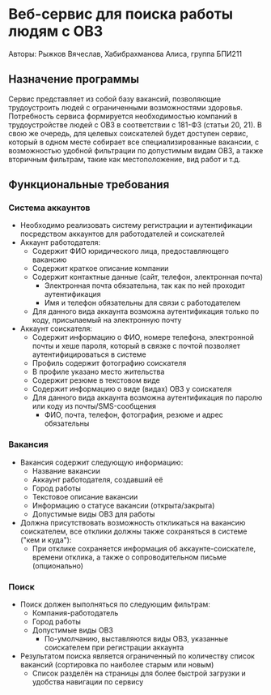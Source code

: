 # Веб-сервис для поиска работы людям с ОВЗ

Авторы: Рыжков Вячеслав, Хабибрахманова Алиса, группа БПИ211

## Назначение программы

Сервис представляет из собой базу вакансий, позволяющие трудоустроить людей с ограниченными возможностями здоровья. Потребность сервиса формируется необходимостью компаний в трудоустройстве людей с ОВЗ в соответствии с 181-ФЗ (статьи 20, 21). В свою же очередь, для целевых соискателей будет доступен сервис, который в одном месте собирает все специализированные вакансии, с возможностью удобной фильтрации по допустимым видам ОВЗ, а также вторичным фильтрам, такие как местоположение, вид работ и т.д.

## Функциональные требования

### Система аккаунтов

- Необходимо реализовать систему регистрации и аутентификации посредством аккаунтов для работодателей и соискателей
- Аккаунт работодателя:
    - Содержит ФИО юридического лица, предоставляющего вакансию
    - Содержит краткое описание компании
    - Содержит контактные данные (сайт, телефон, электронная почта)
        - Электронная почта обязательна, так как по ней проходит аутентификация
        - Имя и телефон обязательны для связи с работодателем
    - Для данного вида аккаунта возможна аутентификация только по коду, присылаемый на электронную почту
- Аккаунт соискателя:
    - Содержит информацию о ФИО, номере телефона, электронной почты и хеше пароля, который в связке с почтой позволяет аутентифицироваться в системе
    - Профиль содержит фотографию соискателя
    - В профиле указано место жительства
    - Содержит резюме в текстовом виде
    - Содержит информацию о виде (видах) ОВЗ у соискателя
    - Для данного вида аккаунта возможна аутентификация по паролю или коду из почты/SMS-сообщения
    	- ФИО, почта, телефон, фотография, резюме и адрес обязательны 

### Вакансия

- Вакансия содержит следующую информацию:
    - Название вакансии
    - Аккаунт работодателя, создавший её
    - Город работы
    - Текстовое описание вакансии
    - Информацию о статусе вакансии (открыта/закрыта)
    - Допустимые виды ОВЗ для работы
- Должна присутствовать возможность откликаться на вакансию соискателем, все отклики должны также сохраняться в системе ("кем и куда"):
    - При отклике сохраняется информация об аккаунте-соискателе, времени отклика, а также о сопроводительном письме (опционально)

### Поиск

- Поиск должен выполняться по следующим фильтрам:
    - Компания-работодатель
    - Город работы
    - Допустимые виды ОВЗ
        - По-умолчанию, выставляются виды ОВЗ, указанные соискателем при регистрации аккаунта
- Результатом поиска является ограниченный по количеству список вакансий (сортировка по наиболее старым или новым)
    - Список разделён на страницы для более быстрой загрузки и удобства навигации по сервису
